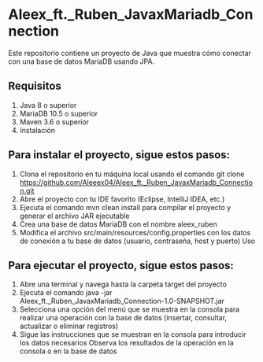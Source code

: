# Aleex_ft._Ruben_JavaxMariadb_Connection
Este repositorio contiene un proyecto de Java que muestra cómo conectar con una base de datos MariaDB usando JPA.

## Requisitos
1. Java 8 o superior
2. MariaDB 10.5 o superior
3. Maven 3.6 o superior
4. Instalación

## Para instalar el proyecto, sigue estos pasos:

1. Clona el repositorio en tu máquina local usando el comando git clone https://github.com/Aleeex04/Aleex_ft._Ruben_JavaxMariadb_Connection.git
2. Abre el proyecto con tu IDE favorito (Eclipse, IntelliJ IDEA, etc.)
3. Ejecuta el comando mvn clean install para compilar el proyecto y generar el archivo JAR ejecutable
4. Crea una base de datos MariaDB con el nombre aleex_ruben
5. Modifica el archivo src/main/resources/config.properties con los datos de conexión a tu base de datos (usuario, contraseña, host y puerto)
Uso

## Para ejecutar el proyecto, sigue estos pasos:

1. Abre una terminal y navega hasta la carpeta target del proyecto
2. Ejecuta el comando java -jar Aleex_ft._Ruben_JavaxMariadb_Connection-1.0-SNAPSHOT.jar
3. Selecciona una opción del menú que se muestra en la consola para realizar una operación con la base de datos (insertar, consultar, actualizar o eliminar registros)
4. Sigue las instrucciones que se muestran en la consola para introducir los datos necesarios
Observa los resultados de la operación en la consola o en la base de datos
